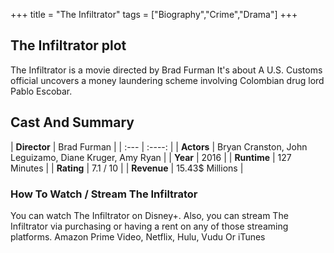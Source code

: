 +++
title = "The Infiltrator"
tags = ["Biography","Crime","Drama"]
+++
## The Infiltrator plot
The Infiltrator is a movie directed by Brad Furman It's about A U.S. Customs official uncovers a money laundering scheme involving Colombian drug lord Pablo Escobar.
## Cast And Summary
| **Director**      | Brad Furman |
    | :---        |    :----:   |
    |  **Actors** | Bryan Cranston, John Leguizamo, Diane Kruger, Amy Ryan |
    | **Year**   | 2016    |
    |  **Runtime** | 127 Minutes |
    |  **Rating** | 7.1 / 10 | 
    |  **Revenue** | 15.43$ Millions |
### How To Watch / Stream The Infiltrator
You can watch The Infiltrator on Disney+.
Also, you can stream The Infiltrator via purchasing or having a rent on any of those streaming platforms.
Amazon Prime Video, Netflix, Hulu, Vudu Or iTunes